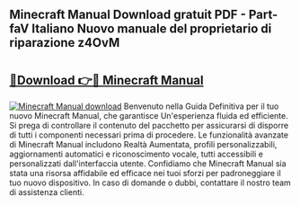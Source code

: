 ## Minecraft Manual Download gratuit PDF - Part-faV Italiano Nuovo manuale del proprietario di riparazione z4OvM

# <h2><a href="http://dfgde6.blite.top/?on=Minecraft+Manual">🔗Download 👉🔴 Minecraft Manual</a></h2>

[![Minecraft Manual download](https://i.imgur.com/lujVjoI.png)](http://dfgde6.blite.top/?on=Minecraft+Manual)
Benvenuto nella Guida Definitiva per il tuo nuovo Minecraft Manual, che garantisce Un'esperienza fluida ed efficiente. Si prega di controllare il contenuto del pacchetto per assicurarsi di disporre di tutti i componenti necessari prima di procedere. Le funzionalità avanzate di Minecraft Manual includono Realtà Aumentata, profili personalizzabili, aggiornamenti automatici e riconoscimento vocale, tutti accessibili e personalizzati dall'interfaccia utente. Confidiamo che Minecraft Manual sia stata una risorsa affidabile ed efficace nei tuoi sforzi per padroneggiare il tuo nuovo dispositivo. In caso di domande o dubbi, contattare il nostro team di assistenza clienti.

